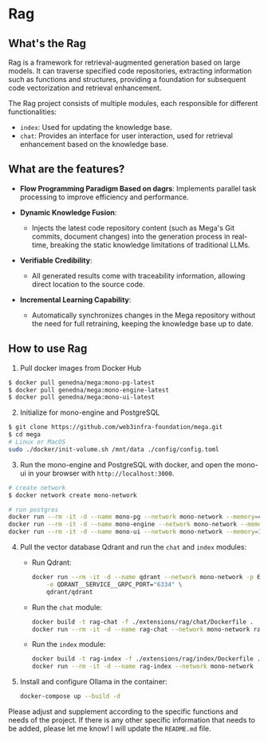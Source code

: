 # Rag

## What's the Rag

Rag is a framework for retrieval-augmented generation based on large models. It can traverse specified code repositories, extracting information such as functions and structures, providing a foundation for subsequent code vectorization and retrieval enhancement.

The Rag project consists of multiple modules, each responsible for different functionalities:
- `index`: Used for updating the knowledge base.
- `chat`: Provides an interface for user interaction, used for retrieval enhancement based on the knowledge base.

## What are the features?

- **Flow Programming Paradigm Based on dagrs**: Implements parallel task processing to improve efficiency and performance.
  
- **Dynamic Knowledge Fusion**: 
  - Injects the latest code repository content (such as Mega's Git commits, document changes) into the generation process in real-time, breaking the static knowledge limitations of traditional LLMs.

- **Verifiable Credibility**: 
  - All generated results come with traceability information, allowing direct location to the source code.

- **Incremental Learning Capability**: 
  - Automatically synchronizes changes in the Mega repository without the need for full retraining, keeping the knowledge base up to date.

## How to use Rag

1. Pull docker images from Docker Hub

```bash
$ docker pull genedna/mega:mono-pg-latest
$ docker pull genedna/mega:mono-engine-latest
$ docker pull genedna/mega:mono-ui-latest
```

2. Initialize for mono-engine and PostgreSQL

```bash
$ git clone https://github.com/web3infra-foundation/mega.git
$ cd mega
# Linux or MacOS
sudo ./docker/init-volume.sh /mnt/data ./config/config.toml
```

3. Run the mono-engine and PostgreSQL with docker, and open the mono-ui in your browser with `http://localhost:3000`.

```bash
# create network
$ docker network create mono-network

# run postgres
docker run --rm -it -d --name mono-pg --network mono-network --memory=4g -v /mnt/data/mono/pg-data:/var/lib/postgresql/data -p 5432:5432 mega:mono-pg-latest
docker run --rm -it -d --name mono-engine --network mono-network --memory=8g -v /mnt/data/mono/mono-data:/opt/mega -p 8000:8000 -p 22:9000 mega:mono-engine-latest
docker run --rm -it -d --name mono-ui --network mono-network --memory=1g -e MEGA_INTERNAL_HOST=http://mono-engine:8000 -e MEGA_HOST=https://git.gitmega.net -p 3000:3000 mega:mono-ui-latest
```

4. Pull the vector database Qdrant and run the `chat` and `index` modules:

   - Run Qdrant:
     ```bash
     docker run --rm -it -d --name qdrant --network mono-network -p 6333:6333 -p 6334:6334 \
         -e QDRANT__SERVICE__GRPC_PORT="6334" \
         qdrant/qdrant
     ```

   - Run the `chat` module:
     ```bash
     docker build -t rag-chat -f ./extensions/rag/chat/Dockerfile .
     docker run --rm -it -d --name rag-chat --network mono-network rag-chat
     ```

   - Run the `index` module:
     ```bash
     docker build -t rag-index -f ./extensions/rag/index/Dockerfile .
     docker run --rm -it -d --name rag-index --network mono-network  -v /mnt/data:/opt/data rag-index \
     ```

5. Install and configure Ollama in the container:
   ```bash
   docker-compose up --build -d

   ```

Please adjust and supplement according to the specific functions and needs of the project. If there is any other specific information that needs to be added, please let me know! I will update the `README.md` file.